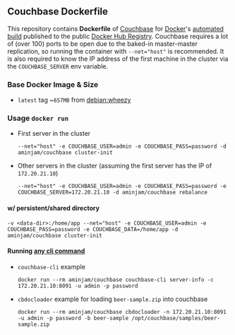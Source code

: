 ## Couchbase Dockerfile


This repository contains **Dockerfile** of [Couchbase](http://www.couchbase.com/) for [Docker](https://www.docker.com/)'s [automated build](https://github.com/aminjam/docker-containers/tree/couchbase) published to the public [Docker Hub Registry](https://registry.hub.docker.com/u/aminjam/couchbase/).
Couchbase requires a lot of (over 100) ports to be open due to the baked-in master-master replication, so running the container with `--net="host"` is recommended. It is also required to know the IP address of the first machine in the cluster via the `COUCHBASE_SERVER` env variable.

### Base Docker Image & Size

* `latest` tag ~`657MB` from [debian:wheezy](https://registry.hub.docker.com/_/debian/)

### Usage `docker run`
  - First server in the cluster

        --net="host" -e COUCHBASE_USER=admin -e COUCHBASE_PASS=password -d aminjam/couchbase cluster-init

  - Other servers in the cluster (assuming the first server has the IP of `172.20.21.10`)

        --net="host" -e COUCHBASE_USER=admin -e COUCHBASE_PASS=password -e COUCHBASE_SERVER=172.20.21.10 -d aminjam/couchbase rebalance

#### w/ persistent/shared directory
    -v <data-dir>:/home/app --net="host" -e COUCHBASE_USER=admin -e COUCHBASE_PASS=password -e COUCHBASE_DATA=/home/app -d aminjam/couchbase cluster-init

#### Running [any cli command](http://docs.couchbase.com/admin/admin/cli-intro.html)
  - `couchbase-cli` example

        docker run --rm aminjam/couchbase couchbase-cli server-info -c 172.20.21.10:8091 -u admin -p password

  - `cbdocloader` example for loading `beer-sample.zip` into couchbase

        docker run --rm aminjam/couchbase cbdocloader -n 172.20.21.10:8091 -u admin -p password -b beer-sample /opt/couchbase/samples/beer-sample.zip
